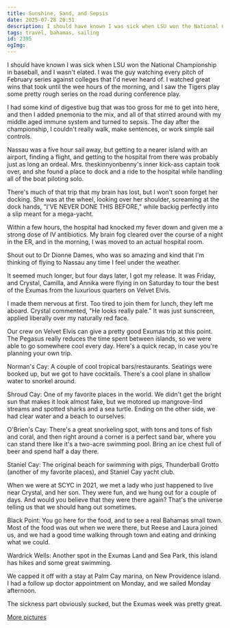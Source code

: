 ```yaml
---
title: Sunshine, Sand, and Sepsis
date: 2025-07-28 20:51
description: I should have known I was sick when LSU won the National Championship in baseball, and I wasn't elated.  I was the guy watching every pitch of February series against colleges that I'd never heard of.  I watched great wins that took until the wee hours of the morning, and I saw the Tigers play some pretty rough series on the road during conference play.
tags: travel, bahamas, sailing
id: 2395
ogImg: 
---
```


I should have known I was sick when LSU won the National Championship in baseball, and I wasn't elated.  I was the guy watching every pitch of February series against colleges that I'd never heard of.  I watched great wins that took until the wee hours of the morning, and I saw the Tigers play some pretty rough series on the road during conference play.

I had some kind of digestive bug that was too gross for me to get into here, and then I added pnemonia to the mix, and all of that stirred around with my middle aged immune system and turned to sepsis.  The day after the championship, I couldn't really walk, make sentences, or work simple sail controls.

Nassau was a five hour sail away, but getting to a nearer island with an airport, finding a flight, and getting to the hospital from there was probably just as long an ordeal.  Mrs. theskinnyonbenny's inner kick-ass captain took over, and she found a place to dock and a ride to the hospital while handling all of the boat piloting solo.

There's much of that trip that my brain has lost, but I won't soon forget her docking.  She was at the wheel, looking over her shoulder, screaming at the dock hands, "I'VE NEVER DONE THIS BEFORE," while backig perfectly into a slip meant for a mega-yacht.

Within a few hours, the hospital had knocked my fever down and given me a strong dose of IV antibiotics.  My brain fog cleared over the course of a night in the ER, and in the morning, I was moved to an actual hospital room.

Shout out to Dr Dionne Dames, who was so amazing and kind that I'm thinking of flying to Nassau any time I feel under the weather.

It seemed much longer, but four days later, I got my release.  It was Friday, and Crystal, Camilla, and Annika were flying in on Saturday to tour the best of the Exumas from the luxurious quarters on Velvet Elvis.

I made them nervous at first.  Too tired to join them for lunch, they left me aboard.  Crystal commented, "He looks really pale."  It was just sunscreen, applied liberally over my naturally red face.

Our crew on Velvet Elvis can give a pretty good Exumas trip at this point.  The Pegasus really reduces the time spent between islands, so we were able to go somewhere cool every day.  Here's a quick recap, in case you're planning your own trip.

Norman's Cay:  A couple of cool tropical bars/restaurants.  Seatings were booked up, but we got to have cocktails.  There's a cool plane in shallow water to snorkel around.

Shroud Cay:  One of my favorite places in the world.  We didn't get the bright sun that makes it look almost fake, but we motored up mangrove-lind streams and spotted sharks and a sea turtle.  Ending on the other side, we had clear water and a beach to ourselves.

O'Brien's Cay:  There's a great snorkeling spot, with tons and tons of fish and coral, and then right around a corner is a perfect sand bar, where you can stand there like it's a two-acre swimming pool.  Bring an ice chest full of beer and spend half a day there.

Staniel Cay:  The original beach for swimming with pigs, Thunderball Grotto (another of my favorite places), and Staniel Cay yacht club.

When we were at SCYC in 2021, we met a lady who just happened to live near Crystal, and her son.  They were fun, and we hung out for a couple of days.  And would you believe that they were there again?  That's the universe telling us that we should hang out sometimes.

Black Point:  You go here for the food, and to see a real Bahamas small town.  Most of the food was out when we were there, but Reese and Laura joined us, and we had a good time walking through town and eating and drinking what we could.

Wardrick Wells:  Another spot in the Exumas Land and Sea Park, this island has hikes and some great swimming.

We capped it off with a stay at Palm Cay marina, on New Providence island.  I had a follow up doctor appointment on Monday, and we sailed Monday afternoon.

The sickness part obviously sucked, but the Exumas week was pretty great.  

<a href="/gal/197%20-%20Bahamas%20and%20Keys%202025/" target="_blank">More pictures</a>